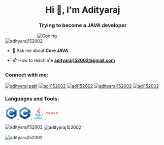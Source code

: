 <body style="background:'black'">
<h1 align="center">Hi 👋, I'm Adityaraj</h1>
<h3 align="center">Trying to become a JAVA developer</h3>
<img align="right" alt="Coding" width="400" src="https://tipsmake.com/data0/mimages/Things-to-Look-for-in-Your-Next-Java-Developer.jpg">

<p align="left"> <img src="https://komarev.com/ghpvc/?username=adityaraj152002&label=Profile%20views&color=0e75b6&style=flat" alt="adityaraj152002" /> </p>

- 💬 Ask me about **Core JAVA**

- 📫 How to reach me **adityaraj152002@gmail.com**

<h3 align="left">Connect with me:</h3>
<p align="left">
<a href="https://www.linkedin.com/in/adityaraj-patil-a5549727b/" target="blank"><img align="center" src="https://raw.githubusercontent.com/rahuldkjain/github-profile-readme-generator/master/src/images/icons/Social/linked-in-alt.svg" alt="adityaraj patil" height="30" width="40" /></a>
<a href="https://instagram.com/adii152002" target="blank"><img align="center" src="https://raw.githubusercontent.com/rahuldkjain/github-profile-readme-generator/master/src/images/icons/Social/instagram.svg" alt="adii152002" height="30" width="40" /></a>
<a href="https://www.codechef.com/users/adi152002" target="blank"><img align="center" src="https://cdn.jsdelivr.net/npm/simple-icons@3.1.0/icons/codechef.svg" alt="adi152002" height="30" width="40" /></a>
<a href="https://www.hackerrank.com/adityaraj152002" target="blank"><img align="center" src="https://raw.githubusercontent.com/rahuldkjain/github-profile-readme-generator/master/src/images/icons/Social/hackerrank.svg" alt="adityaraj152002" height="30" width="40" /></a>
<a href="https://www.leetcode.com/adi152002" target="blank"><img align="center" src="https://raw.githubusercontent.com/rahuldkjain/github-profile-readme-generator/master/src/images/icons/Social/leet-code.svg" alt="adi152002" height="30" width="40" /></a>
</p>

<h3 align="left">Languages and Tools:</h3>
<p align="left"><a href="https://www.cprogramming.com/" target="_blank" rel="noreferrer"> <img src="https://raw.githubusercontent.com/devicons/devicon/master/icons/c/c-original.svg" alt="c" width="40" height="40"/> </a> <a href="https://www.w3schools.com/cpp/" target="_blank" rel="noreferrer"> <img src="https://raw.githubusercontent.com/devicons/devicon/master/icons/cplusplus/cplusplus-original.svg" alt="cplusplus" width="40" height="40"/> </a> <a href="https://www.java.com" target="_blank" rel="noreferrer"> <img src="https://raw.githubusercontent.com/devicons/devicon/master/icons/java/java-original.svg" alt="java" width="40" height="40"/> </a> <a href="https://www.oracle.com/" target="_blank" rel="noreferrer"> <img src="https://raw.githubusercontent.com/devicons/devicon/master/icons/oracle/oracle-original.svg" alt="oracle" width="40" height="40"/> </a> </p>

<p><img align="left" src="https://github-readme-stats.vercel.app/api/top-langs?username=adityaraj152002&show_icons=true&locale=en&layout=compact" alt="adityaraj152002" /></p>

<p>&nbsp;<img align="center" src="https://github-readme-stats.vercel.app/api?username=adityaraj152002&show_icons=true&locale=en" alt="adityaraj152002" /></p>

<p><img align="center" src="https://github-readme-streak-stats.herokuapp.com/?user=adityaraj152002&" alt="adityaraj152002" /></p>

</body>



